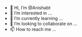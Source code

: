 - 👋 Hi, I’m @Anishabt
- 👀 I’m interested in ...
- 🌱 I’m currently learning ...
- 💞️ I’m looking to collaborate on ...
- 📫 How to reach me ...

<!---
Anishabt/Anishabt is a ✨ special ✨ repository because its `README.md` (this file) appears on your GitHub profile.
You can click the Preview link to take a look at your changes.
--->
